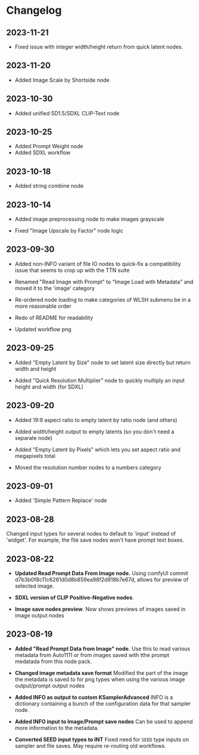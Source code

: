 # Changelog

## 2023-11-21

- Fixed issue with integer width/height return from quick latent nodes.

## 2023-11-20

- Added Image Scale by Shortside node

## 2023-10-30

- Added unified SD1.5/SDXL CLIP-Text node

## 2023-10-25

- Added Prompt Weight node
- Added SDXL workflow

## 2023-10-18

- Added string combine node


## 2023-10-14

- Added image preprocessing node to make images grayscale

- Fixed "Image Upscale by Factor" node logic

## 2023-09-30

- Added non-INFO variant of file IO nodes to quick-fix a compatibility issue that seems to crop up with the TTN suite

- Renamed "Read Image with Prompt" to "Image Load with Metadata" and moved it to the 'image' category

- Re-ordered node loading to make categories of WLSH submenu be in a more reasonable order

- Redo of README for readability

- Updated workflow png

## 2023-09-25

- Added "Empty Latent by Size" node to set latent size directly but return width and height

- Added "Quick Resolution Multiplier" node to quickly multiply an input height and width (for SDXL)

## 2023-09-20

- Added 19:9 aspect ratio to empty latent by ratio node (and others)

- Added width/height output to empty latents (so you don't need a separate node)

- Added "Empty Latent by Pixels" which lets you set aspect ratio and megapixels total

- Moved the resolution number nodes to a numbers category


## 2023-09-01

- Added 'Simple Pattern Replace' node

## 2023-08-28
Changed input types for several nodes to default to 'input' instead of 'widget'.  For example, the file save nodes won't have prompt text boxes.

## 2023-08-22

- **Updated Read Prompt Data From Image node.** Using comfyUI commit d7b3b0f8c11c6261d0d8b859ea98f2d818b7e67d, allows for preview of selected image.

- **SDXL version of CLIP Positive-Negative nodes**.

- **Image save nodes preview**. Now shows previews of images saved in image output nodes

## 2023-08-19

- **Added "Read Prompt Data from Image" node.** Use this to read various metadata from Auto1111 or from images saved with tthe prompt medatada from this node pack.

- **Changed image metadata save format**  Modified the part of the image the metadata is saved to  for png types when using the various image output/prompt output nodes

- **Added INFO as output to custom KSamplerAdvanced**  INFO is a dictionary containing a bunch of the configuration data for that sampler node.

- **Added INFO input to Image/Prompt save nodes** Can be used to append more information to the metadata.

- **Converted SEED input types to INT** Fixed need for `SEED` type inputs on sampler and file saves.  May require re-routing old workflows.
